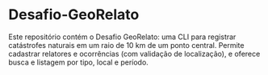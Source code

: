 # Desafio-GeoRelato
Este repositório contém o Desafio GeoRelato: uma CLI para registrar catástrofes naturais em um raio de 10 km de um ponto central. Permite cadastrar relatores e ocorrências (com validação de localização), e oferece busca e listagem por tipo, local e período. 
